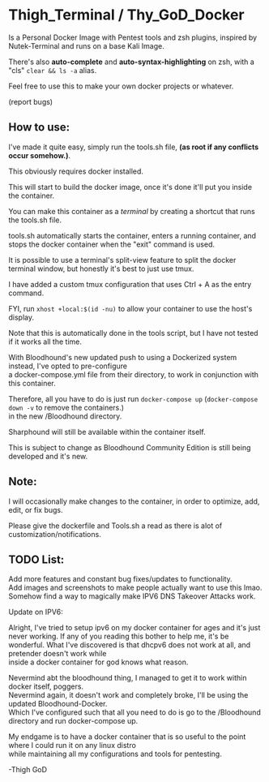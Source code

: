# Thigh_Terminal / Thy_GoD_Docker

Is a Personal Docker Image  with Pentest tools and zsh plugins, inspired by Nutek-Terminal and runs on a base Kali Image.

There's also **auto-complete** and **auto-syntax-highlighting** on zsh, with a "cls" `clear && ls -a` alias.

Feel free to use this to make your own docker projects or whatever. 

(report bugs)

## How to use:

I've made it quite easy, simply run the tools.sh file, **(as root if any conflicts occur somehow.)**.

This obviously requires docker installed.

This will start to build the docker image, once it's done it'll put you inside the container.

You can make this container as a *terminal* by creating a shortcut that runs the tools.sh file.

tools.sh automatically starts the container, enters a running container, and stops the docker container when the "exit" command is used.

It is possible to use a terminal's split-view feature to split the docker terminal window, but honestly it's best to just use tmux.

I have added a custom tmux configuration that uses Ctrl + A as the entry command.

FYI, run `xhost +local:$(id -nu)` to allow your container to use the host's display.

Note that this is automatically done in the tools script, but I have not tested if it works all the time.

With Bloodhound's new updated push to using a Dockerized system instead, I've opted to pre-configure <br>
a docker-compose.yml file from their directory, to work in conjunction with this container.

Therefore, all you have to do is just run `docker-compose up` (`docker-compose down -v` to remove the containers.)<br>
in the new /Bloodhound directory.

Sharphound will still be available within the container itself.

This is subject to change as Bloodhound Community Edition is still being developed and it's new.

## Note: 

I will occasionally make changes to the container, in order to optimize, add, edit, or fix bugs.

Please give the dockerfile and Tools.sh a read as there is alot of customization/notifications.

## TODO List:

Add more features and constant bug fixes/updates to functionality. <br>
Add images and screenshots to make people actually want to use this lmao. <br>
Somehow find a way to magically make IPV6 DNS Takeover Attacks work. <br>

Update on IPV6:

Alright, I've tried to setup ipv6 on my docker container for ages and it's just never working.
If any of you reading this bother to help me, it's be wonderful.
What I've discovered is that dhcpv6 does not work at all, and pretender doesn't work while <br>
inside a docker container for god knows what reason.

Nevermind abt the bloodhound thing, I managed to get it to work within docker itself, poggers. <br>
Nevermind again, it doesn't work and completely broke, I'll be using the updated Bloodhound-Docker. <br>
Which I've configured such that all you need to do is go to the /Bloodhound directory and run docker-compose up. <br>

My endgame is to have a docker container that is so useful to the point where I could run it on any linux distro<br>
while maintaining all my configurations and tools for pentesting.

-Thigh GoD
